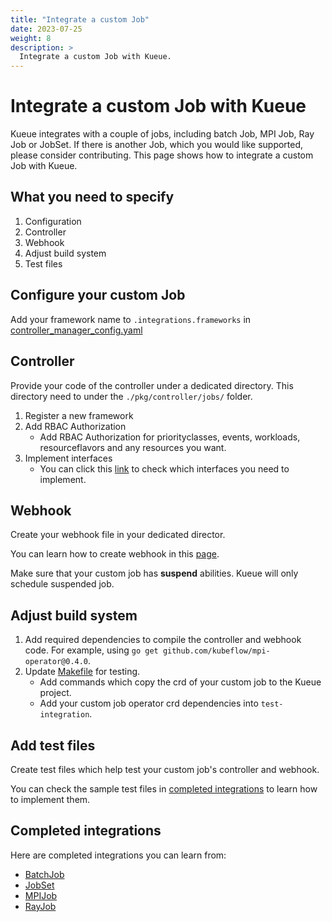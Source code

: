 ```yaml
---
title: "Integrate a custom Job"
date: 2023-07-25
weight: 8
description: >
  Integrate a custom Job with Kueue.
---
```

# Integrate a custom Job with Kueue

Kueue integrates with a couple of jobs, including batch Job, MPI Job, Ray Job or JobSet. 
If there is another Job, which you would like supported, please consider contributing. 
This page shows how to integrate a custom Job with Kueue.

## What you need to specify

1. Configuration
2. Controller
3. Webhook
4. Adjust build system
5. Test files

## Configure your custom Job

Add your framework name to `.integrations.frameworks` in [controller_manager_config.yaml](https://github.com/kubernetes-sigs/kueue/blob/main/config/components/manager/controller_manager_config.yaml)

## Controller

Provide your code of the controller under a dedicated directory. This directory need to under the `./pkg/controller/jobs/` folder.

1. Register a new framework
2. Add RBAC Authorization
    - Add RBAC Authorization for priorityclasses, events, workloads, resourceflavors and any resources you want.
3. Implement interfaces
    - You can click this [link](https://github.com/kubernetes-sigs/kueue/blob/main/pkg/controller/jobframework/interface.go) to check which interfaces you need to implement.


## Webhook

Create your webhook file in your dedicated director.

You can learn how to create webhook in this [page](https://book.kubebuilder.io/cronjob-tutorial/webhook-implementation.html).

Make sure that your custom job has **suspend** abilities. Kueue will only schedule suspended job.

## Adjust build system
1. Add required dependencies to compile the controller and webhook code. For example, using `go get github.com/kubeflow/mpi-operator@0.4.0`.
2. Update [Makefile](https://github.com/kubernetes-sigs/kueue/blob/main/Makefile) for testing.
   - Add commands which copy the crd of your custom job to the Kueue project.
   - Add your custom job operator crd dependencies into `test-integration`.

## Add test files
Create test files which help test your custom job's controller and webhook.

You can check the sample test files in [completed integrations](#completed-integrations) to learn how to implement them.

## Completed integrations
Here are completed integrations you can learn from:
   - [BatchJob](https://github.com/kubernetes-sigs/kueue/tree/main/pkg/controller/jobs/job)
   - [JobSet](https://github.com/kubernetes-sigs/kueue/tree/main/pkg/controller/jobs/jobset)
   - [MPIJob](https://github.com/kubernetes-sigs/kueue/tree/main/pkg/controller/jobs/mpijob)
   - [RayJob](https://github.com/kubernetes-sigs/kueue/tree/main/pkg/controller/jobs/rayjob)